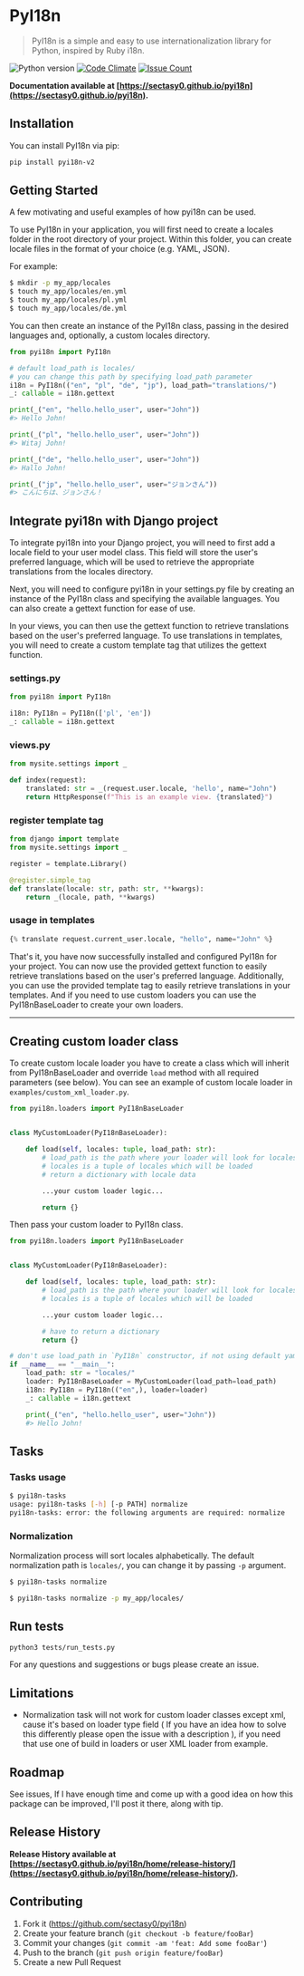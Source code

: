 # PyI18n
> PyI18n is a simple and easy to use internationalization library for Python, inspired by Ruby i18n.

![Python version][python-image] [![Code Climate](https://codeclimate.com/github/sectasy0/pyi18n/badges/gpa.svg)](https://codeclimate.com/github/sectasy0/pyi18n/coverage) [![Issue Count](https://codeclimate.com/github/sectasy0/pyi18n/badges/issue_count.svg)](https://codeclimate.com/github/sectasy0/pyi18n)

**Documentation available at [https://sectasy0.github.io/pyi18n](https://sectasy0.github.io/pyi18n).**

## Installation

You can install PyI18n via pip:
```sh
pip install pyi18n-v2
```

## Getting Started

A few motivating and useful examples of how pyi18n can be used.

To use PyI18n in your application, you will first need to create a locales folder in the root directory of your project. Within this folder, you can create locale files in the format of your choice (e.g. YAML, JSON).

For example:

```sh
$ mkdir -p my_app/locales
$ touch my_app/locales/en.yml
$ touch my_app/locales/pl.yml
$ touch my_app/locales/de.yml
```

You can then create an instance of the PyI18n class, passing in the desired languages and, optionally, a custom locales directory.

```python
from pyi18n import PyI18n

# default load_path is locales/
# you can change this path by specifying load_path parameter
i18n = PyI18n(("en", "pl", "de", "jp"), load_path="translations/")
_: callable = i18n.gettext

print(_("en", "hello.hello_user", user="John"))
#> Hello John!

print(_("pl", "hello.hello_user", user="John"))
#> Witaj John!

print(_("de", "hello.hello_user", user="John"))
#> Hallo John!

print(_("jp", "hello.hello_user", user="ジョンさん"))
#> こんにちは、ジョンさん！
```

## Integrate pyi18n with Django project
To integrate pyi18n into your Django project, you will need to first add a locale field to your user model class. This field will store the user's preferred language, which will be used to retrieve the appropriate translations from the locales directory.

Next, you will need to configure pyi18n in your settings.py file by creating an instance of the PyI18n class and specifying the available languages. You can also create a gettext function for ease of use.

In your views, you can then use the gettext function to retrieve translations based on the user's preferred language. To use translations in templates, you will need to create a custom template tag that utilizes the gettext function.


### settings.py
```python
from pyi18n import PyI18n

i18n: PyI18n = PyI18n(['pl', 'en'])
_: callable = i18n.gettext
```

### views.py
```python
from mysite.settings import _

def index(request):
    translated: str = _(request.user.locale, 'hello', name="John")
    return HttpResponse(f"This is an example view. {translated}")
```

### register template tag
```python
from django import template
from mysite.settings import _

register = template.Library()

@register.simple_tag
def translate(locale: str, path: str, **kwargs):
    return _(locale, path, **kwargs)
```

### usage in templates

```python
{% translate request.current_user.locale, "hello", name="John" %}
```

That's it, you have now successfully installed and configured PyI18n for your project. You can now use the provided gettext function to easily retrieve translations based on the user's preferred language. Additionally, you can use the provided template tag to easily retrieve translations in your templates. And if you need to use custom loaders you can use the PyI18nBaseLoader to create your own loaders.

---
## Creating custom loader class

To create custom locale loader you have to create a class which will inherit from PyI18nBaseLoader and override `load` method with all required parameters (see below). You can see an example of custom locale loader in `examples/custom_xml_loader.py`.

```python
from pyi18n.loaders import PyI18nBaseLoader


class MyCustomLoader(PyI18nBaseLoader):

    def load(self, locales: tuple, load_path: str):
        # load_path is the path where your loader will look for locales files
        # locales is a tuple of locales which will be loaded
        # return a dictionary with locale data

        ...your custom loader logic...

        return {}
```

Then pass your custom loader to PyI18n class.

```python
from pyi18n.loaders import PyI18nBaseLoader


class MyCustomLoader(PyI18nBaseLoader):

    def load(self, locales: tuple, load_path: str):
        # load_path is the path where your loader will look for locales files
        # locales is a tuple of locales which will be loaded

        ...your custom loader logic...

        # have to return a dictionary
        return {}

# don't use load_path in `PyI18n` constructor, if not using default yaml loader
if __name__ == "__main__":
    load_path: str = "locales/"
    loader: PyI18nBaseLoader = MyCustomLoader(load_path=load_path)
    i18n: PyI18n = PyI18n(("en",), loader=loader)
    _: callable = i18n.gettext

    print(_("en", "hello.hello_user", user="John"))
    #> Hello John!
```

## Tasks

### Tasks usage

```sh
$ pyi18n-tasks
usage: pyi18n-tasks [-h] [-p PATH] normalize
pyi18n-tasks: error: the following arguments are required: normalize
```

### Normalization
Normalization process will sort locales alphabetically. The default normalization path is `locales/`, you can change it by passing `-p` argument.

```sh
$ pyi18n-tasks normalize 
```

```sh
$ pyi18n-tasks normalize -p my_app/locales/
```

## Run tests

```sh
python3 tests/run_tests.py
```

For any questions and suggestions or bugs please create an issue.
## Limitations
* Normalization task will not work for custom loader classes except xml, cause it's based on loader type field ( If you have an idea how to solve this differently please open the issue with a description ), if you need that use one of build in loaders or user XML loader from example. 

## Roadmap

See issues, If I have enough time and come up with a good idea on how this package can be improved, I'll post it there, along with tip.

## Release History

**Release History available at [https://sectasy0.github.io/pyi18n/home/release-history/](https://sectasy0.github.io/pyi18n/home/release-history/).**

## Contributing

1. Fork it (<https://github.com/sectasy0/pyi18n>)
2. Create your feature branch (`git checkout -b feature/fooBar`)
3. Commit your changes (`git commit -am 'feat: Add some fooBar'`) 
4. Push to the branch (`git push origin feature/fooBar`)
5. Create a new Pull Request

[python-image]: https://img.shields.io/badge/python-3.6-blue
[pypi-image]: https://img.shields.io/badge/pypi-remly-blue
[pypi-url]:  pypi.org/project/pyi18n/
